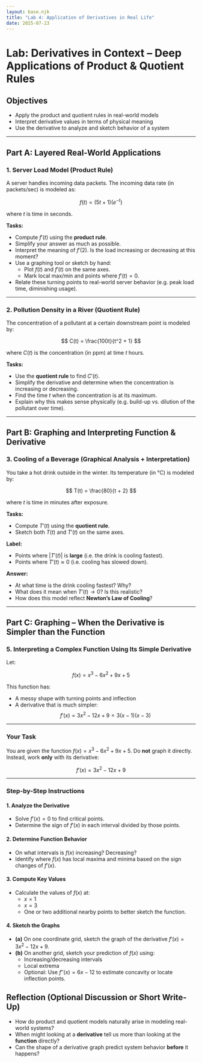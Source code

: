 ```yaml
---
layout: base.njk
title: "Lab 4: Application of Derivatives in Real Life"
date: 2025-07-23
---
```


# Lab: Derivatives in Context – Deep Applications of Product & Quotient Rules

## Objectives
- Apply the product and quotient rules in real-world models  
- Interpret derivative values in terms of physical meaning  
- Use the derivative to analyze and sketch behavior of a system  

---

## Part A: Layered Real-World Applications

### **1. Server Load Model (Product Rule)**

A server handles incoming data packets. The incoming data rate (in packets/sec) is modeled as:

$$
f(t) = (5t + 1)(e^{-t})
$$

where $t$ is time in seconds.

**Tasks:**

- Compute $f'(t)$ using the **product rule**.
- Simplify your answer as much as possible.
- Interpret the meaning of $f'(2)$. Is the load increasing or decreasing at this moment?
- Use a graphing tool or sketch by hand:
  - Plot $f(t)$ and $f'(t)$ on the same axes.
  - Mark local max/min and points where $f'(t) = 0$.
- Relate these turning points to real-world server behavior (e.g. peak load time, diminishing usage).

---

### **2. Pollution Density in a River (Quotient Rule)**

The concentration of a pollutant at a certain downstream point is modeled by:

$$
C(t) = \frac{100t}{t^2 + 1}
$$

where $C(t)$ is the concentration (in ppm) at time $t$ hours.

**Tasks:**

- Use the **quotient rule** to find $C'(t)$.
- Simplify the derivative and determine when the concentration is increasing or decreasing.
- Find the time $t$ when the concentration is at its maximum.
- Explain why this makes sense physically (e.g. build-up vs. dilution of the pollutant over time).

---

## Part B: Graphing and Interpreting Function & Derivative

### **3. Cooling of a Beverage (Graphical Analysis + Interpretation)**

You take a hot drink outside in the winter. Its temperature (in °C) is modeled by:

$$
T(t) = \frac{80}{t + 2}
$$

where $t$ is time in minutes after exposure.

**Tasks:**

- Compute $T'(t)$ using the **quotient rule**.
- Sketch both $T(t)$ and $T'(t)$ on the same axes.

**Label:**

- Points where $|T'(t)|$ is **large** (i.e. the drink is cooling fastest).
- Points where $T'(t) \approx 0$ (i.e. cooling has slowed down).

**Answer:**

- At what time is the drink cooling fastest? Why?
- What does it mean when $T'(t) \to 0$? Is this realistic?
- How does this model reflect **Newton’s Law of Cooling**?

---

## Part C: Graphing – When the Derivative is Simpler than the Function

### **5. Interpreting a Complex Function Using Its Simple Derivative**

Let:

$$
f(x) = x^3 - 6x^2 + 9x + 5
$$

This function has:
- A messy shape with turning points and inflection
- A derivative that is much simpler:
  $$
  f'(x) = 3x^2 - 12x + 9 = 3(x - 1)(x - 3)
  $$

---

### Your Task

You are given the function $f(x) = x^3 - 6x^2 + 9x + 5$. Do **not** graph it directly.  
Instead, work **only** with its derivative:

$$
f'(x) = 3x^2 - 12x + 9
$$

---

### **Step-by-Step Instructions**

#### **1. Analyze the Derivative**
- Solve $f'(x) = 0$ to find critical points.
- Determine the sign of $f'(x)$ in each interval divided by those points.

#### **2. Determine Function Behavior**
- On what intervals is $f(x)$ increasing? Decreasing?
- Identify where $f(x)$ has local maxima and minima based on the sign changes of $f'(x)$.

#### **3. Compute Key Values**
- Calculate the values of $f(x)$ at:
  - $x = 1$
  - $x = 3$
  - One or two additional nearby points to better sketch the function.

#### **4. Sketch the Graphs**
- **(a)** On one coordinate grid, sketch the graph of the derivative $f'(x) = 3x^2 - 12x + 9$.
- **(b)** On another grid, sketch your prediction of $f(x)$ using:
  - Increasing/decreasing intervals
  - Local extrema
  - Optional: Use $f''(x) = 6x - 12$ to estimate concavity or locate inflection points.



## Reflection (Optional Discussion or Short Write-Up)

- How do product and quotient models naturally arise in modeling real-world systems?
- When might looking at a **derivative** tell us more than looking at the **function** directly?
- Can the shape of a derivative graph predict system behavior **before** it happens?
